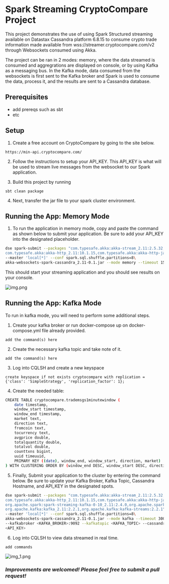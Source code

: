# Spark Streaming CryptoCompare Project
This project demonstrates the use of using Spark Structured streaming available on Datastax Cassandra platform 6.8.15 to consume crypto trade information made available from wss://streamer.cryptocompare.com/v2 through Websockets consumed using Akka.

The project can be ran in 2 modes: memory, where the data streamed is consumed and aggregrations are displayed on console, or by using Kafka as a messaging bus. In the Kafka mode, data consumed from the websockets is first sent to the Kafka broker and Spark is used to consume the data, process it, and the results are sent to a Cassandra database.


## Prerequisites
- add prereqs such as sbt
- etc

## Setup

1. Create a free account on CryptoCompare by going to the site below.
``` 
https://min-api.cryptocompare.com/ 
```
 
2. Follow the instructions to setup your API_KEY. This API_KEY is what will be used to stream live messages from the websocket to our Spark application.

3. Build this project by running
```
sbt clean package
```

4. Next, transfer the jar file to your spark cluster environment.


## Running the App: Memory Mode
1. To run the application in memory mode, copy and paste the command as shown below to submit your application. Be sure to add your API_KEY into the designated placeholder.

```bash
dse spark-submit --packages "com.typesafe.akka:akka-stream_2.11:2.5.32,com.typesafe.akka:akka-actor_2.11:2.5.32,\
com.typesafe.akka:akka-http_2.11:10.1.15,com.typesafe.akka:akka-http-jackson_2.11:10.1.15,com.typesafe.akka:akka-http-spray-json_2.11:10.1.15"\
--master 'local[*]' --conf spark.sql.shuffle.partitions=8\
akka-websockets-spark-cassandra_2.11-0.1.jar --mode memory --timeout 150 <API_KEY>
```
This should start your streaming application and you should see results on your console.

![img.png](img.png)

## Running the App: Kafka Mode
To run in kafka mode, you will need to perform some additional steps.

1. Create your kafka broker or run docker-compose up on docker-compose.yml file already provided.
```
add the command(s) here
```
2. Create the necessary kafka topic and take note of it.
```
add the command(s) here
```
3. Log into CQLSH and create a new keyspace
```
create keyspace if not exists cryptocompare with replication = {'class': 'SimpleStrategy', 'replication_factor': 1};
```
4. Create the needed table: 
```bash
CREATE TABLE cryptocompare.trademsgs1minutewindow (
	date timestamp,
	window_start timestamp,
	window_end timestamp,
	market text,
	direction text,
	fromcoin text,
	tocurrency text,
	avgprice double,
	totalquantity double,
	totalvol double,
	counttxns bigint,
	uuid timeuuid,
	PRIMARY KEY ((date), window_end, window_start, direction, market)
) WITH CLUSTERING ORDER BY (window_end DESC, window_start DESC, direction ASC, market ASC);
```
5. Finally, Submit your application to the cluster by entering the command below. Be sure to update your Kafka Broker, Kafka Topic, Cassandra Hostname, and API_KEY in the designated spots.
```bash
dse spark-submit --packages "com.typesafe.akka:akka-stream_2.11:2.5.32,com.typesafe.akka:akka-actor_2.11:2.5.32,\
com.typesafe.akka:akka-http_2.11:10.1.15,com.typesafe.akka:akka-http-jackson_2.11:10.1.15,com.typesafe.akka:akka-http-spray-json_2.11:10.1.15,\
org.apache.spark:spark-streaming-kafka-0-10_2.11:2.4.0,org.apache.spark:spark-sql-kafka-0-10_2.11:2.4.0,\
org.apache.kafka:kafka_2.11:2.2.1,org.apache.kafka:kafka-streams:2.2.1"\
--master 'local[*]' --conf spark.sql.shuffle.partitions=8\
akka-websockets-spark-cassandra_2.11-0.1.jar --mode kafka --timeout 300\
--kafkabroker <KAFKA_BROKER>:9092 --kafkatopic <KAFKA_TOPIC> --cassandraurl <Cassandra_Host>\
<API_KEY>
```
6. Log into CQLSH to view data streamed in real time.
```
add commands
```
![img_1.png](img_1.png)

### _Improvements are welcomed! Please feel free to submit a pull request!_



